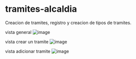 # tramites-alcaldia
Creacion de tramites, registro y creacion de tipos de tramites.

vista general
![image](https://user-images.githubusercontent.com/66834393/209565878-5c5c984d-e48a-4879-af93-d5964fec98ad.png)

vista crear un tramite
![image](https://user-images.githubusercontent.com/66834393/209565907-63b8e812-d11d-4935-be41-20fd4843f958.png)

vista adicionar tramite
![image](https://user-images.githubusercontent.com/66834393/209565937-17b92afd-7928-48d3-b4c6-d455afe78838.png)


